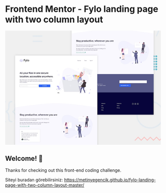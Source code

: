 # Frontend Mentor - Fylo landing page with two column layout

![Design preview for the Fylo landing page with two column layout challenge](./design/desktop-preview.jpg)

## Welcome! 👋

Thanks for checking out this front-end coding challenge.

Siteyi buradan görebilirsiniz: https://metinyegencik.github.io/fylo-landing-page-with-two-column-layout-master/
